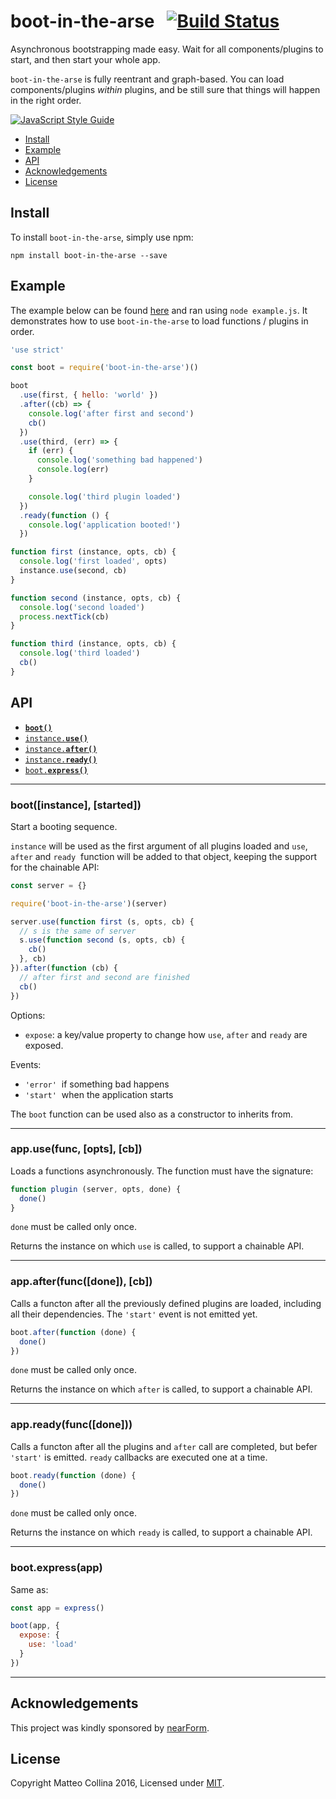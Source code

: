 # boot-in-the-arse &nbsp;&nbsp;[![Build Status](https://travis-ci.org/mcollina/boot-in-the-arse.svg)](https://travis-ci.org/mcollina/boot-in-the-arse)

Asynchronous bootstrapping made easy. Wait for all components/plugins to start, and then start your whole app.

`boot-in-the-arse` is fully reentrant and graph-based. You can load
components/plugins _within_ plugins, and be still sure that things will
happen in the right order.

[![JavaScript Style Guide](https://cdn.rawgit.com/feross/standard/master/badge.svg)](https://github.com/feross/standard)

* [Install](#install)
* [Example](#example)
* [API](#api)
* [Acknowledgements](#acknowledgements)
* [License](#license)

<a name="install"></a>
## Install

To install `boot-in-the-arse`, simply use npm:

```
npm install boot-in-the-arse --save
```

<a name="example"></a>
## Example

The example below can be found [here][example] and ran using `node example.js`. It
demonstrates how to use `boot-in-the-arse` to load functions /
plugins in
order.


```js
'use strict'

const boot = require('boot-in-the-arse')()

boot
  .use(first, { hello: 'world' })
  .after((cb) => {
    console.log('after first and second')
    cb()
  })
  .use(third, (err) => {
    if (err) {
      console.log('something bad happened')
      console.log(err)
    }

    console.log('third plugin loaded')
  })
  .ready(function () {
    console.log('application booted!')
  })

function first (instance, opts, cb) {
  console.log('first loaded', opts)
  instance.use(second, cb)
}

function second (instance, opts, cb) {
  console.log('second loaded')
  process.nextTick(cb)
}

function third (instance, opts, cb) {
  console.log('third loaded')
  cb()
}
```

<a name="api"></a>
## API

  * <a href="#constructor"><code><b>boot()</b></code></a>
  * <a href="#use"><code>instance.<b>use()</b></code></a>
  * <a href="#after"><code>instance.<b>after()</b></code></a>
  * <a href="#ready"><code>instance.<b>ready()</b></code></a>
  * <a href="#express"><code>boot.<b>express()</b></code></a>

-------------------------------------------------------
<a name="constructor"></a>

### boot([instance], [started])

Start a booting sequence.

`instance` will be used as the first
argument of all plugins loaded and `use`, `after` and `ready` 
function will be
added to that object, keeping the support for the chainable API:

```js
const server = {}

require('boot-in-the-arse')(server)

server.use(function first (s, opts, cb) {
  // s is the same of server
  s.use(function second (s, opts, cb) {
    cb()
  }, cb)
}).after(function (cb) {
  // after first and second are finished
  cb()
})
```

Options:

* `expose`: a key/value property to change how `use`, `after` and `ready` are exposed.

Events:

* `'error'`  if something bad happens
* `'start'`  when the application starts

The `boot` function can be used also as a
constructor to inherits from.

-------------------------------------------------------
<a name="use"></a>

### app.use(func, [opts], [cb])

Loads a functions asynchronously. The function must have the
signature:

```js
function plugin (server, opts, done) {
  done()
}
```

`done` must be called only once.

Returns the instance on which `use` is called, to support a
chainable API.

-------------------------------------------------------
<a name="after"></a>

### app.after(func([done]), [cb])

Calls a functon after all the previously defined plugins are loaded, including
all their dependencies. The `'start'` event is not emitted yet.

```js
boot.after(function (done) {
  done()
})
```

`done` must be called only once.

Returns the instance on which `after` is called, to support a
chainable API.

-------------------------------------------------------
<a name="ready"></a>

### app.ready(func([done]))

Calls a functon after all the plugins and `after` call are
completed, but befer `'start'` is emitted. `ready` callbacks are
executed one at a time.

```js
boot.ready(function (done) {
  done()
})
```

`done` must be called only once.

Returns the instance on which `ready` is called, to support a
chainable API.

-------------------------------------------------------
<a name="express"></a>

### boot.express(app)

Same as:

```js
const app = express()

boot(app, {
  expose: {
    use: 'load'
  }
})
```

-------------------------------------------------------

## Acknowledgements

This project was kindly sponsored by [nearForm](http://nearform.com).

## License

Copyright Matteo Collina 2016, Licensed under [MIT][].

[MIT]: ./LICENSE
[example]: ./example.js
